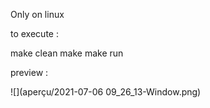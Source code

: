 Only on linux

to execute : 

make clean
make
make run

preview :


![](aperçu/2021-07-06 09_26_13-Window.png)
